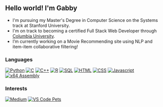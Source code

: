 ## Hello world! I'm Gabby

- I'm pursuing my Master's Degree in Computer Science on the Systems track at Stanford University. <br>
- I'm on track to becoming a certified Full Stack Web Developer through [Columbia University](https://bootcamp.cvn.columbia.edu/coding/). <br>
- I’m currently working on a Movie Recommending site using NLP and item-item collaborative filtering! <br>

### Languages

<a href="https://www.python.org/" target="_blank" rel="noreferrer"><img src="https://img.shields.io/badge/Python-3776AB?style=for-the-badge&logo=python&logoColor=white" alt="Python"/></a>
<a href="https://www.cprogramming.com/" target="_blank" rel="noreferrer"><img src="https://img.shields.io/badge/C-A8B9CC?style=for-the-badge&logo=c&logoColor=white" alt="C"/></a>
<a href="https://isocpp.org/" target="_blank" rel="noreferrer"><img src="https://img.shields.io/badge/C++-00599C?style=for-the-badge&logo=cplusplus&logoColor=white" alt="C++"/></a>
<a href="https://www.r-project.org/" target="_blank" rel="noreferrer"><img src="https://img.shields.io/badge/R-276DC3?style=for-the-badge&logo=r&logoColor=white" alt="R"/></a>
<a href="https://www.mysql.com/" target="_blank" rel="noreferrer"><img src="https://img.shields.io/badge/SQL-4479A1?style=for-the-badge&logo=mysql&logoColor=white" alt="SQL"/></a>
<a href="https://developer.mozilla.org/en-US/docs/Glossary/HTML" target="_blank" rel="noreferrer"><img src="https://img.shields.io/badge/HTML-E34F26?style=for-the-badge&logo=html5&logoColor=white" alt="HTML"/></a> 
<a href="https://www.w3.org/TR/CSS/#css" target="_blank" rel="noreferrer"><img src="https://img.shields.io/badge/CSS-1572B6?style=for-the-badge&logo=css3&logoColor=white" alt="CSS"/></a>
<a href="https://developer.mozilla.org/en-US/docs/Web/JavaScript" target="_blank" rel="noreferrer"><img src="https://img.shields.io/badge/JavaScript-323330?style=for-the-badge&logo=javascript&logoColor=F7DF1E" alt="Javascript"/></a>
<a href="https://en.wikipedia.org/wiki/X86-64" target="_blank" rel="noreferrer"><img src="https://img.shields.io/badge/x64%20Assembly-008080?style=for-the-badge&logo=assembly&logoColor=white" alt="x64 Assembly"/></a>

### Interests

<a href="https://medium.com/@gabriellecbelanger" target="_blank" rel="noreferrer"><img src="https://img.shields.io/badge/Medium-12100E?style=for-the-badge&logo=medium&logoColor=white" alt="Medium"/></a>
<a href="https://marketplace.visualstudio.com/items?itemName=tonybaloney.vscode-pets" target="_blank" rel="noreferrer"><img src="https://img.shields.io/badge/VS%20Code%20Pets-blueviolet?style=for-the-badge&logo=visual-studio-code" alt="VS Code Pets"/></a>
